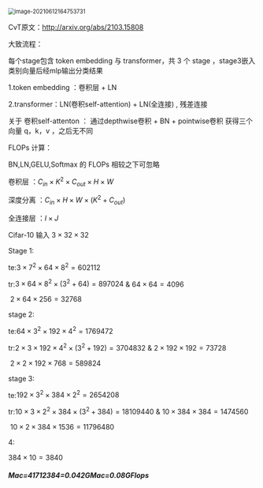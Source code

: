 <img src="C:\Users\Kwx\AppData\Roaming\Typora\typora-user-images\image-20210612164753731.png" alt="image-20210612164753731" style="zoom:80%;" />

CvT原文：http://arxiv.org/abs/2103.15808

大致流程：

每个stage包含 token embedding 与 transformer，共 3 个 stage ，stage3嵌入类别向量后经mlp输出分类结果

1.token embedding ：卷积层 + LN

2.transformer：LN(卷积self-attention) + LN(全连接) , 残差连接

   关于 卷积self-attenton ： 通过depthwise卷积 + BN + pointwise卷积 获得三个向量 q，k，v ，之后无不同



FLOPs 计算：

BN,LN,GELU,Softmax 的 FLOPs 相较之下可忽略

卷积层 ：$C_{in}\times K^2\times C_{out}\times H\times W$

深度分离 ：$C_{in}\times H\times W\times (K^2+C_{out})$

全连接层 ：$I\times J$

Cifar-10 输入 $3\times 32\times32$



Stage 1: 

te:$3\times7^2\times64\times8^2=602112$

tr:$3\times64\times8^2\times(3^2+64)=897024$  &  $64\times64=4096$

​    $2\times64\times256=32768$



stage 2:

te:$64\times3^2\times192\times4^2=1769472$

tr:$2\times3\times192\times4^2\times(3^2+192)=3704832$  &  $2\times192\times192=73728$

​    $2\times2\times192\times768=589824$



stage 3:

te:$192\times3^2\times384\times2^2=2654208$

tr:$10\times3\times2^2\times384\times(3^2+384)=18109440$ & $10\times384\times384=1474560$

​    $10\times2\times384\times1536=11796480$

 

4:

$384\times10=3840$



###### **Mac=41712384=0.042GMac=0.08GFlops**



